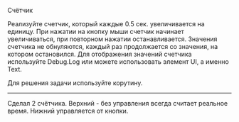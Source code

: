 Счётчик

Реализуйте счетчик, который каждые 0.5 сек. увеличивается на единицу.
При нажатии на кнопку мыши счетчик начинает увеличиваться, при повторном нажатии останавливается. 
Значения счетчика не обнуляются, каждый раз продолжается со значения, на котором остановился.
Для отображения значений счетчика используйте Debug.Log или можете использовать элемент UI, а именно Text.

Для решения задачи используйте корутину.

-------------------

Сделал 2 счётчика. Верхний - без управления всегда считает реальное время. Нижний управляется от кнопки.
